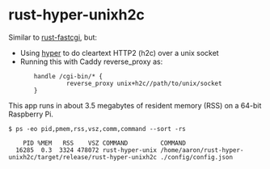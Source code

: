 # rust-hyper-unixh2c

Similar to [rust-fastcgi](https://github.com/aaronriekenberg/rust-fastcgi), but:

* Using [hyper](https://hyper.rs/) to do cleartext HTTP2 (h2c) over a unix socket
* Running this with Caddy reverse_proxy as:

```
       handle /cgi-bin/* {
                reverse_proxy unix+h2c//path/to/unix/socket
       }
```

This app runs in about 3.5 megabytes of resident memory (RSS) on a 64-bit Raspberry Pi.

```
$ ps -eo pid,pmem,rss,vsz,comm,command --sort -rs

    PID %MEM   RSS    VSZ COMMAND         COMMAND
  16285  0.3  3324 478072 rust-hyper-unix /home/aaron/rust-hyper-unixh2c/target/release/rust-hyper-unixh2c ./config/config.json
```
